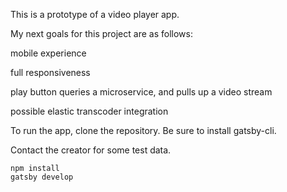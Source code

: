 This is a prototype of a video player app. 

My next goals for this project are as follows:

mobile experience

full responsiveness

play button queries a microservice, and pulls up a video stream

possible elastic transcoder integration

To run the app, clone the repository. Be sure to install gatsby-cli.

Contact the creator for some test data.

```
npm install
gatsby develop
```
